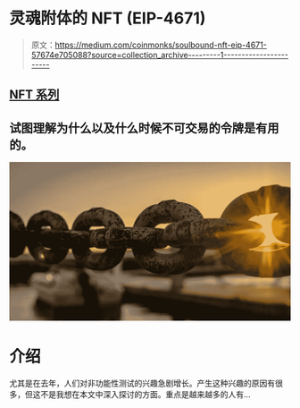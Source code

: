 # 灵魂附体的 NFT (EIP-4671)

> 原文：<https://medium.com/coinmonks/soulbound-nft-eip-4671-57674e705088?source=collection_archive---------1----------------------->

## [NFT 系列](/@donpablooooo/list/nft-series-34dea60327e7)

## 试图理解为什么以及什么时候不可交易的令牌是有用的。

![](img/3c1d18c0e48faa9c2e69f453adc0a58b.png)

# 介绍

尤其是在去年，人们对非功能性测试的兴趣急剧增长。产生这种兴趣的原因有很多，但这不是我想在本文中深入探讨的方面。重点是越来越多的人有…